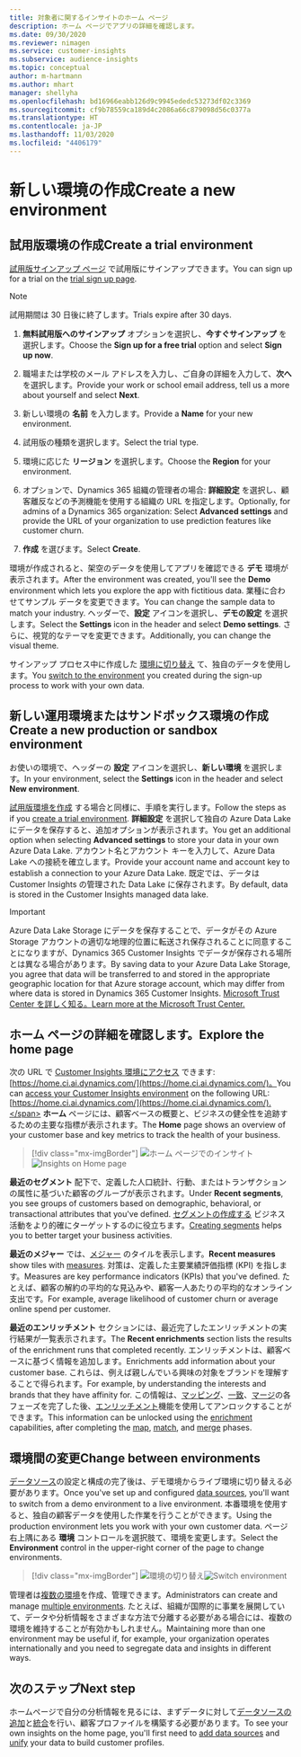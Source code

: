 ```yaml
---
title: 対象者に関するインサイトのホーム ページ
description: ホーム ページでアプリの詳細を確認します。
ms.date: 09/30/2020
ms.reviewer: nimagen
ms.service: customer-insights
ms.subservice: audience-insights
ms.topic: conceptual
author: m-hartmann
ms.author: mhart
manager: shellyha
ms.openlocfilehash: bd16966eabb126d9c9945ededc53273df02c3369
ms.sourcegitcommit: cf9b78559ca189d4c2086a66c879098d56c0377a
ms.translationtype: HT
ms.contentlocale: ja-JP
ms.lasthandoff: 11/03/2020
ms.locfileid: "4406179"
---
```

# <a name="create-a-new-environment"></a><span data-ttu-id="54f45-103">新しい環境の作成</span><span class="sxs-lookup"><span data-stu-id="54f45-103">Create a new environment</span></span>

## <a name="create-a-trial-environment"></a><span data-ttu-id="54f45-104">試用版環境の作成</span><span class="sxs-lookup"><span data-stu-id="54f45-104">Create a trial environment</span></span>

<span data-ttu-id="54f45-105">[試用版サインアップ ページ](https://dynamics.microsoft.com/get-started/free-trial/?appname=customerinsights) で試用版にサインアップできます。</span><span class="sxs-lookup"><span data-stu-id="54f45-105">You can sign up for a trial on the [trial sign up page](https://dynamics.microsoft.com/get-started/free-trial/?appname=customerinsights).</span></span> 

> [!NOTE]
> <span data-ttu-id="54f45-106">試用期間は 30 日後に終了します。</span><span class="sxs-lookup"><span data-stu-id="54f45-106">Trials expire after 30 days.</span></span>

1. <span data-ttu-id="54f45-107">**無料試用版へのサインアップ** オプションを選択し、**今すぐサインアップ** を選択します。</span><span class="sxs-lookup"><span data-stu-id="54f45-107">Choose the **Sign up for a free trial** option and select **Sign up now**.</span></span>

1. <span data-ttu-id="54f45-108">職場または学校のメール アドレスを入力し、ご自身の詳細を入力して、**次へ** を選択します。</span><span class="sxs-lookup"><span data-stu-id="54f45-108">Provide your work or school email address, tell us a more about yourself and select **Next**.</span></span>

1. <span data-ttu-id="54f45-109">新しい環境の **名前** を入力します。</span><span class="sxs-lookup"><span data-stu-id="54f45-109">Provide a **Name** for your new environment.</span></span> 

1. <span data-ttu-id="54f45-110">試用版の種類を選択します。</span><span class="sxs-lookup"><span data-stu-id="54f45-110">Select the trial type.</span></span>

1. <span data-ttu-id="54f45-111">環境に応じた **リージョン** を選択します。</span><span class="sxs-lookup"><span data-stu-id="54f45-111">Choose the **Region** for your environment.</span></span>

1. <span data-ttu-id="54f45-112">オプションで、Dynamics 365 組織の管理者の場合: **詳細設定** を選択し、顧客離反などの予測機能を使用する組織の URL を指定します。</span><span class="sxs-lookup"><span data-stu-id="54f45-112">Optionally, for admins of a Dynamics 365 organization: Select **Advanced settings** and provide the URL of your organization to use prediction features like customer churn.</span></span>

1. <span data-ttu-id="54f45-113">**作成** を選びます。</span><span class="sxs-lookup"><span data-stu-id="54f45-113">Select **Create**.</span></span> 

<span data-ttu-id="54f45-114">環境が作成されると、架空のデータを使用してアプリを確認できる **デモ** 環境が表示されます。</span><span class="sxs-lookup"><span data-stu-id="54f45-114">After the environment was created, you'll see the **Demo** environment which lets you explore the app with fictitious data.</span></span> <span data-ttu-id="54f45-115">業種に合わせてサンプル データを変更できます。</span><span class="sxs-lookup"><span data-stu-id="54f45-115">You can change the sample data to match your industry.</span></span> <span data-ttu-id="54f45-116">ヘッダーで、**設定** アイコンを選択し、**デモの設定** を選択します。</span><span class="sxs-lookup"><span data-stu-id="54f45-116">Select the **Settings** icon in the header and select **Demo settings**.</span></span> <span data-ttu-id="54f45-117">さらに、視覚的なテーマを変更できます。</span><span class="sxs-lookup"><span data-stu-id="54f45-117">Additionally, you can change the visual theme.</span></span> 

<span data-ttu-id="54f45-118">サインアップ プロセス中に作成した [環境に切り替え](#change-between-environments) て、独自のデータを使用します。</span><span class="sxs-lookup"><span data-stu-id="54f45-118">You [switch to the environment](#change-between-environments) you created during the sign-up process to work with your own data.</span></span>

## <a name="create-a-new-production-or-sandbox-environment"></a><span data-ttu-id="54f45-119">新しい運用環境またはサンドボックス環境の作成</span><span class="sxs-lookup"><span data-stu-id="54f45-119">Create a new production or sandbox environment</span></span>

<span data-ttu-id="54f45-120">お使いの環境で、ヘッダーの **設定** アイコンを選択し、**新しい環境** を選択します。</span><span class="sxs-lookup"><span data-stu-id="54f45-120">In your environment, select the **Settings** icon in the header and select **New environment**.</span></span>

<span data-ttu-id="54f45-121">[試用版環境を作成](#create-a-trial-environment) する場合と同様に、手順を実行します。</span><span class="sxs-lookup"><span data-stu-id="54f45-121">Follow the steps as if you [create a trial environment](#create-a-trial-environment).</span></span> <span data-ttu-id="54f45-122">**詳細設定** を選択して独自の Azure Data Lake にデータを保存すると、追加オプションが表示されます。</span><span class="sxs-lookup"><span data-stu-id="54f45-122">You get an additional option when selecting **Advanced settings** to store your data in your own Azure Data Lake.</span></span> <span data-ttu-id="54f45-123">アカウント名とアカウント キーを入力して、Azure Data Lake への接続を確立します。</span><span class="sxs-lookup"><span data-stu-id="54f45-123">Provide your account name and account key to establish a connection to your Azure Data Lake.</span></span> <span data-ttu-id="54f45-124">既定では、データは Customer Insights の管理された Data Lake に保存されます。</span><span class="sxs-lookup"><span data-stu-id="54f45-124">By default, data is stored in the Customer Insights managed data lake.</span></span>

> [!IMPORTANT]
> <span data-ttu-id="54f45-125">Azure Data Lake Storage にデータを保存することで、データがその Azure Storage アカウントの適切な地理的位置に転送され保存されることに同意することになりますが、Dynamics 365 Customer Insights でデータが保存される場所とは異なる場合があります。</span><span class="sxs-lookup"><span data-stu-id="54f45-125">By saving data to your Azure Data Lake Storage, you agree that data will be transferred to and stored in the appropriate geographic location for that Azure storage account, which may differ from where data is stored in Dynamics 365 Customer Insights.</span></span> [<span data-ttu-id="54f45-126">Microsoft Trust Center を詳しく知る。</span><span class="sxs-lookup"><span data-stu-id="54f45-126">Learn more at the Microsoft Trust Center.</span></span>](https://www.microsoft.com/trust-center)

## <a name="explore-the-home-page"></a><span data-ttu-id="54f45-127">ホーム ページの詳細を確認します。</span><span class="sxs-lookup"><span data-stu-id="54f45-127">Explore the home page</span></span>

<span data-ttu-id="54f45-128">次の URL で [ Customer Insights 環境にアクセス](https://home.ci.ai.dynamics.com/) できます: [https://home.ci.ai.dynamics.com/](https://home.ci.ai.dynamics.com/)。</span><span class="sxs-lookup"><span data-stu-id="54f45-128">You can [access your Customer Insights environment](https://home.ci.ai.dynamics.com/) on the following URL: [https://home.ci.ai.dynamics.com/](https://home.ci.ai.dynamics.com/).</span></span>
<span data-ttu-id="54f45-129">**ホーム** ページには、顧客ベースの概要と、ビジネスの健全性を追跡するための主要な指標が表示されます。</span><span class="sxs-lookup"><span data-stu-id="54f45-129">The **Home** page shows an overview of your customer base and key metrics to track the health of your business.</span></span>

> [!div class="mx-imgBorder"] 
> <span data-ttu-id="54f45-130">![ホーム ページでのインサイト](media/home-page-insights.png "ホーム ページでのインサイト")</span><span class="sxs-lookup"><span data-stu-id="54f45-130">![Insights on Home page](media/home-page-insights.png "Insights on Home page")</span></span>

<span data-ttu-id="54f45-131">**最近のセグメント** 配下で、定義した人口統計、行動、またはトランザクションの属性に基づいた顧客のグループが表示されます。</span><span class="sxs-lookup"><span data-stu-id="54f45-131">Under **Recent segments**, you see groups of customers based on demographic, behavioral, or transactional attributes that you've defined.</span></span> <span data-ttu-id="54f45-132">[セグメントの作成する](segments.md) ビジネス活動をより的確にターゲットするのに役立ちます。</span><span class="sxs-lookup"><span data-stu-id="54f45-132">[Creating segments](segments.md) helps you to better target your business activities.</span></span>

<span data-ttu-id="54f45-133">**最近のメジャー** では、[メジャー](measures.md) のタイルを表示します。</span><span class="sxs-lookup"><span data-stu-id="54f45-133">**Recent measures** show tiles with [measures](measures.md).</span></span> <span data-ttu-id="54f45-134">対策は、定義した主要業績評価指標 (KPI) を指します。</span><span class="sxs-lookup"><span data-stu-id="54f45-134">Measures are key performance indicators (KPIs) that you've defined.</span></span> <span data-ttu-id="54f45-135">たとえば、顧客の解約の平均的な見込みや、顧客一人あたりの平均的なオンライン支出です。</span><span class="sxs-lookup"><span data-stu-id="54f45-135">For example, average likelihood of customer churn or average online spend per customer.</span></span>

<span data-ttu-id="54f45-136">**最近のエンリッチメント** セクションには、最近完了したエンリッチメントの実行結果が一覧表示されます。</span><span class="sxs-lookup"><span data-stu-id="54f45-136">The **Recent enrichments** section lists the results of the enrichment runs that completed recently.</span></span> <span data-ttu-id="54f45-137">エンリッチメントは、顧客ベースに基づく情報を追加します。</span><span class="sxs-lookup"><span data-stu-id="54f45-137">Enrichments add information about your customer base.</span></span> <span data-ttu-id="54f45-138">これらは、例えば親しんでいる興味の対象をブランドを理解することで得られます。</span><span class="sxs-lookup"><span data-stu-id="54f45-138">For example, by understanding the interests and brands that they have affinity for.</span></span> <span data-ttu-id="54f45-139">この情報は、[マッピング](map-entities.md)、[一致](match-entities.md)、[マージ](merge-entities.md)の各フェーズを完了した後、[エンリッチメント](enrichment-microsoft-graph.md)機能を使用してアンロックすることができます。</span><span class="sxs-lookup"><span data-stu-id="54f45-139">This information can be unlocked using the [enrichment](enrichment-microsoft-graph.md) capabilities, after completing the [map](map-entities.md), [match](match-entities.md), and [merge](merge-entities.md) phases.</span></span>

## <a name="change-between-environments"></a><span data-ttu-id="54f45-140">環境間の変更</span><span class="sxs-lookup"><span data-stu-id="54f45-140">Change between environments</span></span>

<span data-ttu-id="54f45-141">[データソース](data-sources.md)の設定と構成の完了後は、デモ環境からライブ環境に切り替える必要があります。</span><span class="sxs-lookup"><span data-stu-id="54f45-141">Once you've set up and configured [data sources](data-sources.md), you'll want to switch from a demo environment to a live environment.</span></span> <span data-ttu-id="54f45-142">本番環境を使用すると、独自の顧客データを使用した作業を行うことができます。</span><span class="sxs-lookup"><span data-stu-id="54f45-142">Using the production environment lets you work with your own customer data.</span></span> <span data-ttu-id="54f45-143">ページ右上隅にある **環境** コントロールを選択肢て、環境を変更します。</span><span class="sxs-lookup"><span data-stu-id="54f45-143">Select the **Environment** control in the upper-right corner of the page to change environments.</span></span>

> [!div class="mx-imgBorder"] 
> <span data-ttu-id="54f45-144">![環境の切り替え](media/home-page-environment-switcher.png "環境の切り替え")</span><span class="sxs-lookup"><span data-stu-id="54f45-144">![Switch environment](media/home-page-environment-switcher.png "Switch environment")</span></span>

<span data-ttu-id="54f45-145">管理者は[複数の環境](manage-environments.md)を作成、管理できます。</span><span class="sxs-lookup"><span data-stu-id="54f45-145">Administrators can create and manage [multiple environments](manage-environments.md).</span></span> <span data-ttu-id="54f45-146">たとえば、組織が国際的に事業を展開していて、データや分析情報をさまざまな方法で分離する必要がある場合には、複数の環境を維持することが有効かもしれません。</span><span class="sxs-lookup"><span data-stu-id="54f45-146">Maintaining more than one environment may be useful if, for example, your organization operates internationally and you need to segregate data and insights in different ways.</span></span>

## <a name="next-step"></a><span data-ttu-id="54f45-147">次のステップ</span><span class="sxs-lookup"><span data-stu-id="54f45-147">Next step</span></span>

<span data-ttu-id="54f45-148">ホームページで自分の分析情報を見るには、まずデータに対して[データソースの追加](data-sources.md)と[統合](data-unification.md)を行い、顧客プロファイルを構築する必要があります。</span><span class="sxs-lookup"><span data-stu-id="54f45-148">To see your own insights on the home page, you'll first need to [add data sources](data-sources.md) and [unify](data-unification.md) your data to build customer profiles.</span></span>
